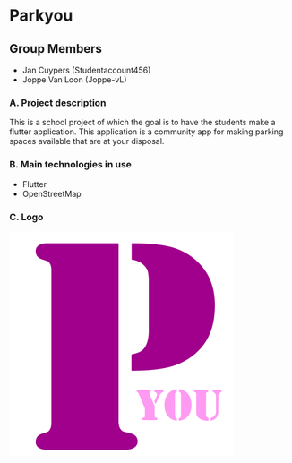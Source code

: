 # Parkyou

## Group Members

- Jan Cuypers (Studentaccount456)
- Joppe Van Loon (Joppe-vL)

### A. Project description

This is a school project of which the goal is to have the students make a flutter application. This application is a community app for making parking spaces available that are at your disposal.

### B. Main technologies in use

- Flutter
- OpenStreetMap

### C. Logo

![LogoParkYou](/ImagesForReadme/ParkYouLogo.png)
